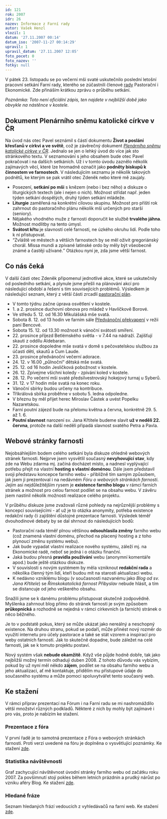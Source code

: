 ```yaml
---
id: 121
rok: 2007
idr: 26
nazev: Informace z Farní rady
autor: Vašek Henzl
vlozil: 1
datum: '27.11.2007 00:14'
datum_iso: '2007-11-27 00:14:29'
upravil: 1
upravil_datum: '27.11.2007 12:05'
foto_pocet: 0
foto_nazev: ''
fotky: null
---
```

<!-- Generated by XStandard version 2.0.0.0 on 2007-11-27T12:04:17 -->

<p>V pátek 23. listopadu se po večerní mši svaté uskutečnilo poslední letošní pracovní setkání Farní rady, kterého se zúčastnili členové <a href="./?page=5" title="Seznam členů obou rad.">rady</a> Pastorační i Ekonomické. Zde přináším krátkou zprávu o průběhu setkání.</p>
<p><em>Poznámka: Toto není oficiální zápis, ten najdete v nejbližší době jako obvykle na nástěnce v kostele.</em></p>
<h2>Dokument Plenárního sněmu katolické církve v ČR</h2>
<p>Na úvod nás otec Pavel seznámil s částí dokumentu <strong>Život a poslání křesťanů v církvi a ve světě</strong>, což je závěrečný dokument <em><a href="http://snem.cirkev.cz/" title="Oficiální stránky Plenárního sněmu">Plenárního sněmu katolické církve v ČR</a></em>. Jednalo se jen o lehký úvod do více jak sto stránkového textu. V seznamování s jeho obsahem bude otec Pavel pokračovat i na dalších setkáních. Už i v tomto úvodu zaznělo několik zajímavých věcí, které lze hromadně označit jako <strong>podněty biskupů k činnostem ve farnostech</strong>. V následujícím seznamu je několik takových podnětů, ke kterým se pak vrátil otec Zdeněk nebo které mě zaujaly.</p>
<ul>
	<li>Posezení, <strong>setkání po mši</strong> s knězem (nebo i bez něho) a diskuze o liturgických textech (ale i nejen o nich). Možnost střídat např. jeden týden setkání dospělých, druhý týden setkání mládeže.</li>
	<li><strong>Liturgie</strong> zaměřená na konkrétní cílovou skupinu. Možnost pro příští rok zahrnout do pastoračního plánu několik mší určených pro starší (seniory).</li>
	<li>Nějakého vhodného muže z farnosti doporučit ke službě <strong>trvalého jáhna</strong>. Možnost modlitby na tento úmysl.</li>
	<li><strong>Svátost křtu</strong> je slavností celé farnosti, ne úzkého okruhu lidí. Podle toho k ní přistupovat.</li>
	<li><q>Zvláště ve městech a větších farnostech by se měl oživit gregoriánský chorál. Missa mundi a zpívané latinské ordo by měly být všeobecně známé a častěji užívané.</q> Otázkou nyní je, zda jsme větší farnost.</li>
</ul>
<h2>Co nás čeká</h2>
<p>V další části otec Zdeněk připomenul jednotlivé akce, které se uskutečnily od posledního setkání, a plynule jsme přešli na plánování akcí pro následující období a řešení s tím souvisejících problémů. Výsledkem je následující seznam, který z větší části zrcadlí <a href="./?page=4">pastorační plán</a>.</p>
<ul>
	<li>V tomto týdnu začne úprava osvětlení v kostele.</li>
	<li>1. a 2. prosince duchovní obnova pro mládež v Havlíčkově Borové.</li>
	<li>Ve středu 5. 12. od 16.30 Mikulášská mše svatá.</li>
	<li>Sobota 8. 12. od 13 hodin ve farním sále <a href="/?page=1&amp;id=62" title="Pozvánka na akci.">Předvánoční překvapení</a> v režii paní Bencové.</li>
	<li>Sobota 15. 12. od 13.30 možnost k vánoční svátosti smíření.</li>
	<li>22. prosince příjezd Betlémského světla - v 7.44 na nádraží. Zajišťují skauti z oddílu Aldebaran.</li>
	<li>22. prosince dopoledne mše svatá v domě s pečovatelskou službou za účasti dětí, skautů a Cum Laude.</li>
	<li>23. prosince předvánoční večerní adorace.</li>
	<li>24. 12. v 16.00 „půlnoční“ dětská mše svatá.</li>
	<li>25. 12. od 16 hodin Jesličková pobožnost v kostele.</li>
	<li>26. 12. Zpívejme všichni koledy - zpívání koled v kostele.</li>
	<li>28. 12. Po večerní mši svaté předsilvestrovský hokejový turnaj u Syberů.</li>
	<li>31. 12. v 17 hodin mše svatá na konec roku.</li>
	<li>Vánoční sbírky budou určeny na kontribuce.</li>
	<li>Tříkrálová sbírka proběhne v sobotu 5. ledna odpoledne.</li>
	<li>V březnu by měl přijet herec Miroslav Částek a uvést Popelku Nazaretskou.</li>
	<li>Farní poutní zájezd bude na přelomu května a června, konkrétně 29. 5. až 1. 6.</li>
	<li><strong>Poutní slavnost</strong> narození sv. Jana Křtitele budeme slavit <strong>už v neděli 22. června</strong>, protože na další neděli připadá slavnost svatého Petra a Pavla.</li>
</ul>
<h2>Webové stránky farnosti</h2>
<p>Nejobsáhlejším bodem celého setkání byla diskuze ohledně webových stránek farnosti. Nejprve jsem vysvětlil současný <strong>nevyhovující stav</strong>, kdy zde na Webu zdarma mj. začíná docházet místo, a nadnesl vyplývající potřebu přejít na vlastní <strong>hosting s vlastní doménou</strong>. Dále jsem představil svoji představu koncepce farního webu - přibližně tím samým způsobem, jak jsem ji prezentoval i na nedávném <em>Fóru o webových stránkách farnosti</em>. Jejím asi nejdůležitějším rysem je <strong>existence farního blogu</strong> v rámci farních stránek a možnost pro celou farnost podílet se na obsahu webu. V závěru jsem nastínil několik možností realizace celého projektu.</p>
<p>V průběhu diskuze jsme zvažovali různé pohledy na nejrůznější problémy s koncepcí souvisejícími - ať už je to otázka anonymity, potřeba existence redakční rady či zajištění důstojné prezentace farnosti. Výsledek téměř dvouhodinové debaty by se dal shrnout do následujících bodů:</p>
<ul>
	<li>Pastorační rada téměř plnou většinou <strong>odsouhlasila změny</strong> farního webu (což znamená vlastní doménu, přechod na placený hosting a z toho plynoucí změnu systému webu).</li>
	<li>Jak bude vypadat vlastní realizace nového systému, záleží mj. na Ekonomické radě, neboť se jedná i o otázku finanční.</li>
	<li>Jaká budou přesná <strong>pravidla používání</strong> webu (anonymní komentáře apod.) bude ještě otázkou diskuze.</li>
	<li>V souvislosti s novým systémem by měla vzniknout <strong>redakční rada</strong> a několika členný tým lidí, kteří budou mít na starosti aktualizaci webu.</li>
	<li>K nedávno vzniklému blogu (v současnosti nazvanému jako <em>Blog od sv. Jana Křtitele</em>) se <em>Římskokatolická farnost Přibyslav</em> nebude hlásit, a tím se distancuje od jeho veškerého obsahu.</li>
</ul>
<p>Snažili jsme se k danému problému přistupovat skutečně zodpovědně. Myšlenka zahrnout blog přímo do stránek farnosti je svým způsobem <strong>průkopnická</strong> a rozhodně se nejedná v rámci církevních (a farních) stránek o něco běžného.</p>
<p>Je to v podstatě pokus, který se může ukázat jako nereálný a neschopný existence. Na druhou stranu, pokud se podaří, může přinést nový rozměr do využití internetu pro účely pastorace a také se stát vzorem a inspirací pro weby ostatních farností. Jak to skutečně dopadne, bude záležet na celé farnosti, jak se k tomuto projektu postaví.</p>
<p>Nový systém však <strong>nebude okamžitě</strong>. Když vše půjde hodně dobře, tak jako nejbližší možný termín odhaduji duben 2008. Z tohoto důvodu vás vybízím, pokud by už nyní měl někdo <strong>zájem</strong>, podílet se na obsahu farního webu a jeho aktualizaci, ať mě kontaktuje, přidělím mu přístupové údaje do současného systému a může pomoci spoluvytvářet tento současný web.</p>
<h2>Ke stažení</h2>
<p>V rámci příprav prezentací na Fórum i na Farní radu se mi nashromáždilo větší množství různých podkladů. Některé z nich by mohly být zajímavé i pro vás, proto je nabízím ke stažení.</p>
<h3>Prezentace z fóra</h3>
<p>V první řadě je to samotná prezentace z Fóra o webových stránkách farnosti. Proti verzi uvedené na fóru je doplněna o vysvětlující poznámky. Ke stažení <a href="/dokumenty/prezentace.pdf" title="Ve formátu PDF.">zde</a>.</p>
<h3>Statistika návštěvnosti</h3>
<p>Graf zachycující návštěvnost úvodní stránky farního webu od začátku roku 2007. Za povšimnutí stojí pokles během letních prázdnin a prudký nárůst po vzniku aféry Blog. Ke stažení <a href="/dokumenty/navstevnost.pdf" title="Ve formátu PDF.">zde</a>.</p>
<h3>Hledané fráze</h3>
<p>Seznam hledaných frází vedoucích z vyhledávačů na farní web. Ke stažení <a href="/dokumenty/vyhledavace.pdf" title="Ve formátu PDF.">zde</a>.</p>

